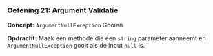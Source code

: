 ### Oefening 21: Argument Validatie
**Concept:** `ArgumentNullException` Gooien

**Opdracht:** Maak een methode die een `string` parameter aanneemt en `ArgumentNullException` gooit als de input `null` is.